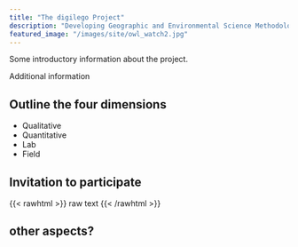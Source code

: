 ```yaml
---
title: "The digilego Project"
description: "Developing Geographic and Environmental Science Methodology Teaching Resources"
featured_image: "/images/site/owl_watch2.jpg"
---
```


Some introductory information about the project.

Additional information

## Outline the four dimensions

- Qualitative
- Quantitative
- Lab
- Field

## Invitation to participate

{{< rawhtml >}} raw text {{< /rawhtml >}}

## other aspects?
